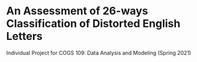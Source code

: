 # An Assessment of 26-ways Classification of Distorted English Letters
Individual Project for COGS 109: Data Analysis and Modeling (Spring 2021)

